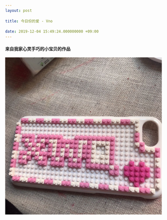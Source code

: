 ```yaml
---
layout: post

title: 今日份的爱 - Vno

date: 2019-12-04 15:49:24.000000000 +09:00
---
```


#### 来自我家心灵手巧的小宝贝的作品

![avatar](../assets/images/mobile.jpg)

